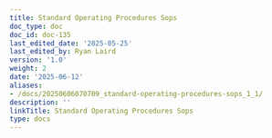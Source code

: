 ```yaml
---
title: Standard Operating Procedures Sops
doc_type: doc
doc_id: doc-135
last_edited_date: '2025-05-25'
last_edited_by: Ryan Laird
version: '1.0'
weight: 2
date: '2025-06-12'
aliases:
- /docs/20250606070709_standard-operating-procedures-sops_1_1/
description: ''
linkTitle: Standard Operating Procedures Sops
type: docs
---
```



